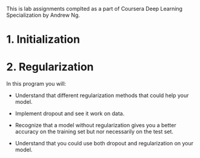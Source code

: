 This is lab assignments complted as a part of Coursera Deep Learning Specialization by Andrew Ng.

# 1. Initialization

# 2. Regularization 

In this program you will:

- Understand that different regularization methods that could help your model.

- Implement dropout and see it work on data.

- Recognize that a model without regularization gives you a better accuracy on the training set but nor necessarily on the test set.

- Understand that you could use both dropout and regularization on your model.
